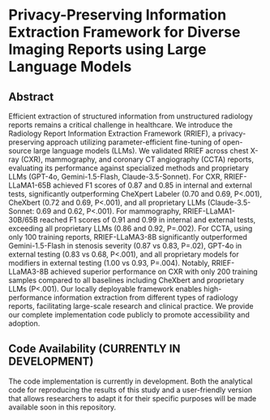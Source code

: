 # Privacy-Preserving Information Extraction Framework for Diverse Imaging Reports using Large Language Models

## Abstract
Efficient extraction of structured information from unstructured radiology reports remains a critical challenge in healthcare. We introduce the Radiology Report Information Extraction Framework (RRIEF), a privacy-preserving approach utilizing parameter-efficient fine-tuning of open-source large language models (LLMs). We validated RRIEF across chest X-ray (CXR), mammography, and coronary CT angiography (CCTA) reports, evaluating its performance against specialized methods and proprietary LLMs (GPT-4o, Gemini-1.5-Flash, Claude-3.5-Sonnet). For CXR, RRIEF-LLaMA1-65B achieved F1 scores of 0.87 and 0.85 in internal and external tests, significantly outperforming CheXpert Labeler (0.70 and 0.69, P<.001), CheXbert (0.72 and 0.69, P<.001), and all proprietary LLMs (Claude-3.5-Sonnet: 0.69 and 0.62, P<.001). For mammography, RRIEF-LLaMA1-30B/65B reached F1 scores of 0.91 and 0.99 in internal and external tests, exceeding all proprietary LLMs (0.86 and 0.92, P=.002). For CCTA, using only 100 training reports, RRIEF-LLaMA3-8B significantly outperformed Gemini-1.5-Flash in stenosis severity (0.87 vs 0.83, P=.02), GPT-4o in external testing (0.83 vs 0.68, P<.001), and all proprietary models for modifiers in external testing (1.00 vs 0.93, P=.004). Notably, RRIEF-LLaMA3-8B achieved superior performance on CXR with only 200 training samples compared to all baselines including CheXbert and proprietary LLMs (P<.001). Our locally deployable framework enables high-performance information extraction from different types of radiology reports, facilitating large-scale research and clinical practice. We provide our complete implementation code publicly to promote accessibility and adoption.

## Code Availability (CURRENTLY IN DEVELOPMENT)
The code implementation is currently in development. Both the analytical code for reproducing the results of this study and a user-friendly version that allows researchers to adapt it for their specific purposes will be made available soon in this repository.

